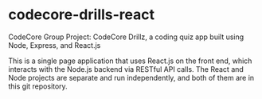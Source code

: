 # codecore-drills-react
CodeCore Group Project: CodeCore Drillz, a coding quiz app built using Node, Express, and React.js

This is a single page application that uses React.js on the front end, which interacts with the Node.js 
backend via RESTful API calls. The React and Node projects are separate and run independently, and both
of them are in this git repository.






